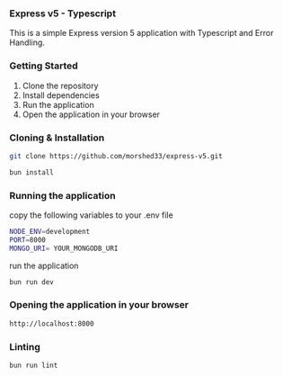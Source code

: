 ### Express v5 - Typescript

This is a simple Express version 5 application with Typescript and Error Handling.

### Getting Started

1. Clone the repository
2. Install dependencies
3. Run the application
4. Open the application in your browser

###  Cloning & Installation
```bash
git clone https://github.com/morshed33/express-v5.git
```

```bash
bun install
```

### Running the application

copy the following variables to your .env file

```bash
NODE_ENV=development
PORT=8000
MONGO_URI= YOUR_MONGODB_URI
```

run the application

```bash
bun run dev
```

### Opening the application in your browser

```bash
http://localhost:8000
```

### Linting

```bash
bun run lint
```